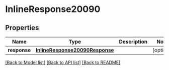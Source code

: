 # InlineResponse20090

## Properties
Name | Type | Description | Notes
------------ | ------------- | ------------- | -------------
**response** | [**InlineResponse20090Response**](InlineResponse20090Response.md) |  | [optional] 

[[Back to Model list]](../README.md#documentation-for-models) [[Back to API list]](../README.md#documentation-for-api-endpoints) [[Back to README]](../README.md)


